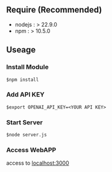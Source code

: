 ## Require (Recommended)

- nodejs : > 22.9.0
- npm : > 10.5.0

## Useage

### Install Module

`$npm install`

### Add API KEY

`$export OPENAI_API_KEY=<YOUR API KEY>`

### Start Server

`$node server.js`

### Access WebAPP

access to [localhost:3000](http://localhost:3000)
